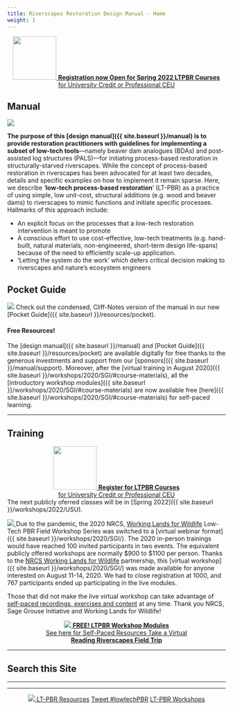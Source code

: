 ```yaml
---
title: Riverscapes Restoration Design Manual - Home
weight: 1
---
```

<div align="center">
<a class=" button hollow" href="{{ site.baseurl }}/workshops/2022/USU"><img width="100" src="{{ site.baseurl }}/assets/images/sponsors/USU.png">   <b>Registration now Open for Spring 2022 LTPBR Courses</b><br>  for University Credit or Professional CEU  <i class="fa fa-graduation-cap"></i>  </a>
</div>

## Manual

<a href="{{ site.baseurl }}/manual"><img class="float-right" src="{{ site.baseurl }}/assets/images/covers/Manual_Tilted_400.png"></a> 

**The purpose of this [design manual]({{ site.baseurl }}/manual) is to provide restoration practitioners with guidelines for implementing a subset of low-tech tools**—namely beaver dam analogues (BDAs) and post-assisted log structures (PALS)—for initiating process-based restoration in structurally-starved riverscapes. While the concept of process-based restoration in riverscapes has been advocated for at least two decades, details and specific examples on how to implement it remain sparse. Here, we describe ‘**low-tech process-based restoration**’ (LT-PBR) as a practice of using simple, low unit-cost, structural additions (e.g. wood and beaver dams) to riverscapes to mimic functions and initiate specific processes. Hallmarks of this approach include:

- An explicit focus on the processes that a low-tech restoration intervention is meant to promote
- A conscious effort to use cost-effective, low-tech treatments (e.g. hand-built, natural materials, non-engineered, short-term design life-spans) because of the need to efficiently scale-up application. 
- ‘Letting the system do the work’ which defers critical decision making to riverscapes and nature’s ecosystem engineers

## Pocket Guide
<a href="{{ site.baseurl }}/resources/pocket"><img class="float-right" src="{{ site.baseurl }}/assets/images/covers/pocket_guide_cover_150w.png"></a> 
Check out the condensed, Cliff-Notes version of the manual in our new [Pocket Guide]({{ site.baseurl }}/resources/pocket).


#### Free Resources!

The [design manual]({{ site.baseurl }}/manual) and  [Pocket Guide]({{ site.baseurl }}/resources/pocket) are available digitally for free thanks to the generous investments and support from our [sponsors]({{ site.baseurl }}/manual/support). Moreover, after the [virtual training in August 2020]({{ site.baseurl }}/workshops/2020/SGI/#course-materials), all the [introductory workshop modules]({{ site.baseurl }}/workshops/2020/SGI/#course-materials) are now available free [here]({{ site.baseurl }}/workshops/2020/SGI/#course-materials) for self-paced learning. 

-------
## Training

<div align="center">
<a class=" button hollow" href="{{ site.baseurl }}/workshops/uni"><img width="100" src="{{ site.baseurl }}/assets/images/sponsors/USU.png">   <b>Register for LTPBR Courses</b><br>  for University Credit or Professional CEU  <i class="fa fa-graduation-cap"></i>  </a>
</div>
The next publicly oferred classes will be in [Spring 2022]({{ site.baseurl }}/workshops/2022/USU). 

<a href="https://www.nrcs.usda.gov/wps/portal/nrcs/detail/national/plantsanimals/fishwildlife/?cid=stelprdb1046975"><img class="float-left" src="{{ site.baseurl }}/assets/images/sponsors/WLFW_100.png"> </a>Due to the pandemic, the 2020 NRCS, [Working Lands for Wildlife](https://www.nrcs.usda.gov/wps/portal/nrcs/detail/national/plantsanimals/fishwildlife/?cid=stelprdb1046975) Low-Tech PBR Field Workshop Series was switched to a [virtual webinar format]({{ site.baseurl }}/workshops/2020/SGI/). The 2020 in-person trainings would have reached 100 invited participants in two events. The equivalent publicly offered workshops are normally $900 to $1100 per person.  Thanks to the [NRCS Working Lands for Wildlife](https://www.nrcs.usda.gov/wps/portal/nrcs/detail/national/plantsanimals/fishwildlife/?cid=stelprdb1046975) partnership, this [virtual workshop]({{ site.baseurl }}/workshops/2020/SGI/) was made available for anyone interested on August 11-14, 2020. We had to close registration at 1000, and 767 participants ended up participating in the live modules. 


Those that did not make the live virtual workshop can take advantage of [self-paced recordings, exercises and content](http://lowtechpbr.restoration.usu.edu/workshops/2020/SGI/#slides--handouts) at any time. Thank you NRCS, Sage Grouse Initiative and Working Lands for Wildlife!



<div align="center">
<a class=" button" href="{{ site.baseurl }}/workshops/2020/SGI/#course-materials"><img src="{{ site.baseurl }}/assets/images/PBR-LT_round_30.png"> <b>FREE!  LTPBR Workshop Modules</b><br> See here for Self-Paced Resources  </a>
<a class="hollow button" href="{{ site.baseurl }}/resources/Topics/03_Planning/sturcturalForcing.html"><i class="fa fa-blind" aria-hidden="true"></i>  Take a Virtual<br> <b>Reading Riverscapes Field Trip</b> </a> 
</div>

---------
## Search this Site
<div align="center">
<script async src="https://cse.google.com/cse.js?cx=f424951c78d0b3cdd"></script>
<div class="gcse-search"></div>
</div>

--------


-------


<div align="center">
<a class="hollow button" href="{{ site.baseurl }}/resources"><img src="{{ site.baseurl }}/assets/images/PBR-LT_round_30.png"> LT-PBR Resources</a>
<a class="hollow button" href="https://twitter.com/intent/tweet?button_hashtag=lowtechPBR&ref_src=twsrc%5Etfw" class="twitter-hashtag-button" data-show-count="false">Tweet #lowtechPBR</a><script async src="https://platform.twitter.com/widgets.js" charset="utf-8"></script>
<a class="hollow button" href="{{ site.baseurl }}/workshops"><i class="fa fa-graduation-cap" aria-hidden="true"></i> LT-PBR Workshops</a>

</div>